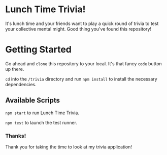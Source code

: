 # Lunch Time Trivia!
It's lunch time and your friends want to play a quick round of trivia to test your collective mental might. Good thing you've found this repository!

# Getting Started

Go ahead and `clone` this repository to your local. It's that fancy `code` button up there.

`cd` into the `/trivia` directory and run `npm install` to install the necessary dependencies.

## Available Scripts

`npm start` to run Lunch Time Trivia.

`npm test` to launch the test runner.

### Thanks!

Thank you for taking the time to look at my trivia application!